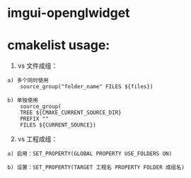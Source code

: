 # imgui-openglwidget


# cmakelist usage:

  1. vs 文件成组：
    
    a) 多个同时使用
        source_group("folder_name" FILES ${files})
              
    b) 单独使用
        source_group(
        TREE ${CMAKE_CURRENT_SOURCE_DIR}
        PREFIX ""
        FILES ${CURRENT_SOURCE})
        
  2. vs 工程成组：
    
    a) 启用：SET_PROPERTY(GLOBAL PROPERTY USE_FOLDERS ON)
    
    b) 设置：SET_PROPERTY(TARGET 工程名 PROPERTY FOLDER 成组名)
